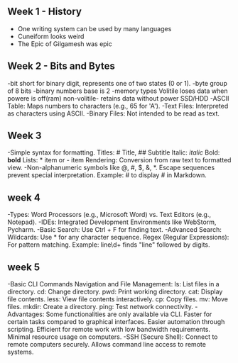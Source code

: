 ## Week 1 - History
- One writing system can be used by many languages
- Cuneiform looks weird
- The Epic of Gilgamesh was epic
## Week 2 - Bits and Bytes
-bit short for binary digit, represents one of two states (0 or 1).
-byte group of 8 bits
-binary numbers base is 2
-memory types Volitile loses data when powere is off(ram) non-volitile- retains data without power SSD/HDD
-ASCII Table: Maps numbers to characters (e.g., 65 for 'A').
-Text Files: Interpreted as characters using ASCII.
-Binary Files: Not intended to be read as text.
## Week 3
-Simple syntax for formatting.
Titles: # Title, ## Subtitle
Italic: _italic_
Bold: **bold**
Lists: * item or - item
Rendering: Conversion from raw text to formatted view.
-Non-alphanumeric symbols like @, #, $, &, *.
Escape sequences prevent special interpretation.
Example: \# to display # in Markdown.
## week 4
-Types:
Word Processors (e.g., Microsoft Word) vs. Text Editors (e.g., Notepad).
-IDEs: Integrated Development Environments like WebStorm, Pycharm.
-Basic Search: Use Ctrl + F for finding text.
-Advanced Search:
Wildcards: Use * for any character sequence.
Regex (Regular Expressions): For pattern matching.
Example: line\d+ finds "line" followed by digits.
## week 5
-Basic CLI Commands
Navigation and File Management:
ls: List files in a directory.
cd: Change directory.
pwd: Print working directory.
cat: Display file contents.
less: View file contents interactively.
cp: Copy files.
mv: Move files.
mkdir: Create a directory.
ping: Test network connectivity.
-Advantages:
Some functionalities are only available via CLI.
Faster for certain tasks compared to graphical interfaces.
Easier automation through scripting.
Efficient for remote work with low bandwidth requirements.
Minimal resource usage on computers.
-SSH (Secure Shell):
Connect to remote computers securely.
Allows command line access to remote systems.











